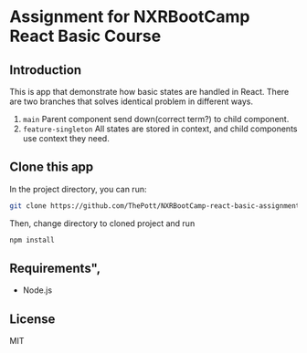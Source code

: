 # Assignment for NXRBootCamp React Basic Course

## Introduction
This is app that demonstrate how basic states are handled in React.
There are two branches that solves identical problem in different ways.
1. `main`
    Parent component send down(correct term?) to child component.
2. `feature-singleton`
    All states are stored in context, and child components use context they need.

## Clone this app
In the project directory, you can run:
```bash
git clone https://github.com/ThePott/NXRBootCamp-react-basic-assignment-app-by-create-react-app
```
Then, change directory to cloned project and run
```bash
npm install
```

## Requirements",
* Node.js

## License
MIT